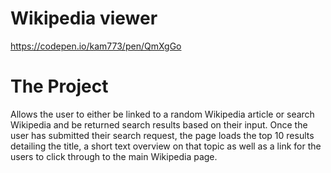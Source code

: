 # Wikipedia viewer
https://codepen.io/kam773/pen/QmXgGo
# The Project
Allows the user to either be linked to a random Wikipedia article or search Wikipedia and be returned search results based on their input. Once the user has submitted their search request, the page loads the top 10 results detailing the title, a short text overview on that topic as well as a link for the users to click through to the main Wikipedia page.
